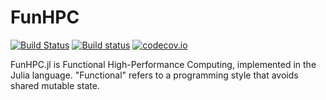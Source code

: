 # FunHPC

[![Build Status](https://travis-ci.org/eschnett/FunHPC.jl.svg?branch=master)](https://travis-ci.org/eschnett/FunHPC.jl)
[![Build status](https://ci.appveyor.com/api/projects/status/ihp2u6k1c7osw870/branch/master?svg=true)](https://ci.appveyor.com/project/eschnett/funhpc-jl/branch/master)
[![codecov.io](https://codecov.io/github/eschnett/FunHPC.jl/coverage.svg?branch=master)](https://codecov.io/github/eschnett/FunHPC.jl?branch=master)

FunHPC.jl is Functional High-Performance Computing, implemented in the
Julia language. "Functional" refers to a programming style that avoids
shared mutable state.
